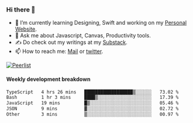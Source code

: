 ### Hi there 👋

- 🌱 I’m currently learning Designing, Swift and working on my [Personal Website](https://kvaishak.com/).
- 💬 Ask me about Javascript, Canvas,  Productivity tools. 
- :writing_hand: Do check out my writings at my [Substack](https://kvaishak.substack.com/).
- 📫 How to reach me: [Mail](mailto:vaishak.kaippanchery@gmail.com) or [twitter](https://twitter.com/kvaishack).

[![Peerlist](https://github-readme-badge.peerlist.io/api/vaishak)](https://peerlist.io/vaishak)

#### Weekly development breakdown

<!--START_SECTION:waka-->

```txt
TypeScript   4 hrs 26 mins   ██████████████████▒░░░░░░   73.02 %
Bash         1 hr 3 mins     ████▒░░░░░░░░░░░░░░░░░░░░   17.39 %
JavaScript   19 mins         █▒░░░░░░░░░░░░░░░░░░░░░░░   05.46 %
JSON         9 mins          ▓░░░░░░░░░░░░░░░░░░░░░░░░   02.72 %
Other        3 mins          ▒░░░░░░░░░░░░░░░░░░░░░░░░   00.97 %
```

<!--END_SECTION:waka-->
